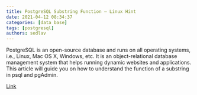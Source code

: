 ```yaml
---
title: PostgreSQL Substring Function – Linux Hint
date: 2021-04-12 08:34:37
categories: [data base]
tags: [postgresql]
authors: sedlav
---
```


PostgreSQL is an open-source database and runs on all operating systems, i.e., Linux, Mac OS X, Windows, etc. It is an object-relational database management system that helps running dynamic websites and applications. This article will guide you on how to understand the function of a substring in psql and pgAdmin.

[Link](https://linuxhint.com/posgresql-substring-function/)
